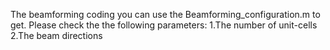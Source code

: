 The beamforming coding you can use the Beamforming_configuration.m to get.
Please check the the following parameters:
1.The number of unit-cells
2.The beam directions


